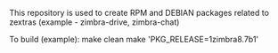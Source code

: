 This repository is used to create RPM and DEBIAN packages related to zextras (example - zimbra-drive, zimbra-chat)

To build (example):
	make clean
	make 'PKG_RELEASE=1zimbra8.7b1'
